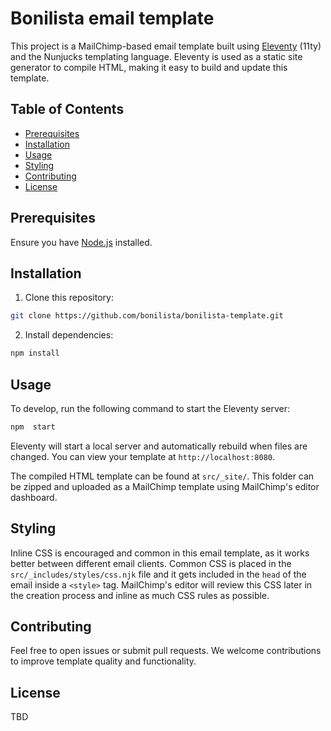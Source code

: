 
# Bonilista email template

This project is a MailChimp-based email template built using [Eleventy](https://www.11ty.dev/) (11ty) and the Nunjucks templating language. Eleventy is used as a static site generator to compile HTML, making it easy to build and update this template.

## Table of Contents

- [Prerequisites](#prerequisites)
- [Installation](#installation)
- [Usage](#usage)
- [Styling](#styling)
- [Contributing](#contributing)
- [License](#license)

## Prerequisites

Ensure you have [Node.js](https://nodejs.org/) installed.

## Installation

1. Clone this repository:
```bash
git clone https://github.com/bonilista/bonilista-template.git
```

2. Install dependencies:
```bash
npm install
```

## Usage

To develop, run the following command to start the Eleventy server:

```bash
npm  start
```

Eleventy will start a local server and automatically rebuild when files are changed. You can view your template at `http://localhost:8080`.

The compiled HTML template can be found at `src/_site/`. This folder can be zipped and uploaded as a MailChimp template using MailChimp's editor dashboard.

## Styling

Inline CSS is encouraged and common in this email template, as it works better between different email clients. Common CSS is placed in the `src/_includes/styles/css.njk` file and it gets included in the `head` of the email inside a `<style>` tag. MailChimp's editor will review this CSS later in the creation process and inline as much CSS rules as possible.

## Contributing

Feel free to open issues or submit pull requests. We welcome contributions to improve template quality and functionality.

## License

TBD